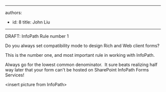 

---
authors:
  - id: 8
    title: John Liu
---




<span class='intro'> 
  <p>DRAFT&#58; InfoPath Rule number 1</p>
<p>Do you always set compatibility mode to design Rich and Web client forms?</p>
<p>This is the number one, and most important rule in working with InfoPath.</p>
<p>Always go for the lowest common denominator.&#160; It sure beats realizing half way later that your form can't be hosted on SharePoint InfoPath Forms Services!</p>
 </span>

&lt;insert picture from InfoPath&gt;


